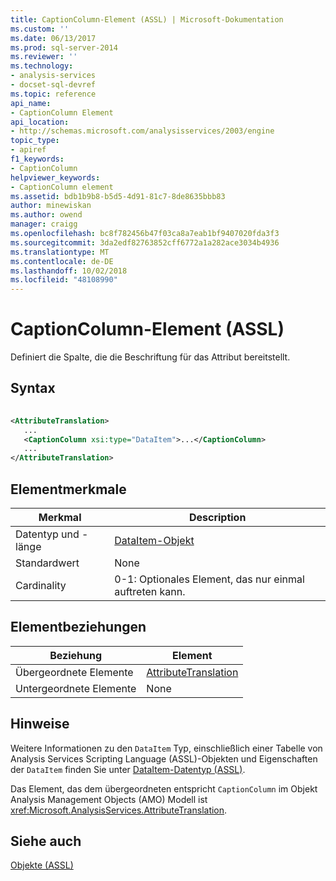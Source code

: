 ```yaml
---
title: CaptionColumn-Element (ASSL) | Microsoft-Dokumentation
ms.custom: ''
ms.date: 06/13/2017
ms.prod: sql-server-2014
ms.reviewer: ''
ms.technology:
- analysis-services
- docset-sql-devref
ms.topic: reference
api_name:
- CaptionColumn Element
api_location:
- http://schemas.microsoft.com/analysisservices/2003/engine
topic_type:
- apiref
f1_keywords:
- CaptionColumn
helpviewer_keywords:
- CaptionColumn element
ms.assetid: bdb1b9b8-b5d5-4d91-81c7-8de8635bbb83
author: minewiskan
ms.author: owend
manager: craigg
ms.openlocfilehash: bc8f782456b47f03ca8a7eab1bf9407020fda3f3
ms.sourcegitcommit: 3da2edf82763852cff6772a1a282ace3034b4936
ms.translationtype: MT
ms.contentlocale: de-DE
ms.lasthandoff: 10/02/2018
ms.locfileid: "48108990"
---
```

# <a name="captioncolumn-element-assl"></a>CaptionColumn-Element (ASSL)
  Definiert die Spalte, die die Beschriftung für das Attribut bereitstellt.  
  
## <a name="syntax"></a>Syntax  
  
```xml  
  
<AttributeTranslation>  
   ...  
   <CaptionColumn xsi:type="DataItem">...</CaptionColumn>  
   ...  
</AttributeTranslation>  
```  
  
## <a name="element-characteristics"></a>Elementmerkmale  
  
|Merkmal|Description|  
|--------------------|-----------------|  
|Datentyp und -länge|[DataItem-Objekt](../data-type/dataitem-data-type-assl.md)|  
|Standardwert|None|  
|Cardinality|0-1: Optionales Element, das nur einmal auftreten kann.|  
  
## <a name="element-relationships"></a>Elementbeziehungen  
  
|Beziehung|Element|  
|------------------|-------------|  
|Übergeordnete Elemente|[AttributeTranslation](../data-type/translation-data-type-assl.md)|  
|Untergeordnete Elemente|None|  
  
## <a name="remarks"></a>Hinweise  
 Weitere Informationen zu den `DataItem` Typ, einschließlich einer Tabelle von Analysis Services Scripting Language (ASSL)-Objekten und Eigenschaften der `DataItem` finden Sie unter [DataItem-Datentyp &#40;ASSL&#41;](../data-type/dataitem-data-type-assl.md).  
  
 Das Element, das dem übergeordneten entspricht `CaptionColumn` im Objekt Analysis Management Objects (AMO) Modell ist <xref:Microsoft.AnalysisServices.AttributeTranslation>.  
  
## <a name="see-also"></a>Siehe auch  
 [Objekte &#40;ASSL&#41;](objects-assl.md)  
  
  
